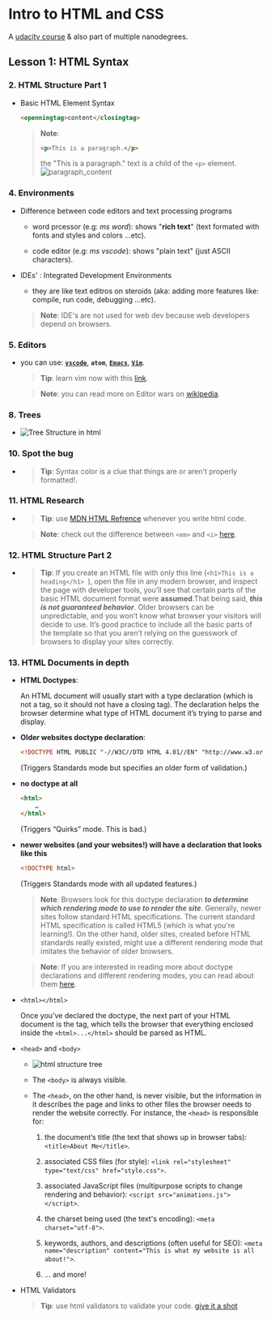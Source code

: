 # Intro to HTML and CSS

A [udacity course](https://classroom.udacity.com/courses/ud001) & also part of multiple nanodegrees.


## Lesson 1: HTML Syntax


### 2. HTML Structure Part 1

- Basic HTML Element Syntax
    ```html
    <openningtag>content</closingtag>
    ```

    > **Note**:
    > ```html
    > <p>This is a paragraph.</p>
    > ```
    > the "This is a paragraph." text is a child of the `<p>` element.
    > ![paragraph_content](https://imgur.com/fES03qk.png)


### 4. Environments

- Difference between code editors and text processing programs

    + word prcessor (e.g: _ms word_):
        shows "**rich text**" (text formated with fonts and styles and colors ...etc).
    
    + code editor (e.g: _ms vscode_):
        shows "plain text" (just ASCII characters).

- IDEs' : Integrated Development Environments

    + they are like text editros on steroids (aka: adding more features like: compile, run code, debugging ...etc).

    > **Note**: IDE's are not used for web dev because web developers depend on browsers.

### 5. Editors

- you can use: <u>**`vscode`**</u>, **`atom`**, [**`Emacs`**](https://www.gnu.org/software/emacs/), [<u>**`Vim`**</u>](https://www.vim.org/index.php).

    > **Tip**: learn vim now with this [link](https://www.openvim.com/).

    > **Note**: you can read more on Editor wars on [wikipedia](https://en.wikipedia.org/wiki/Editor_war).


### 8. Trees

- 
    ![Tree Structure in html](https://imgur.com/FLdHvTA.png)


### 10. Spot the bug

-
    > **Tip**:  Syntax color is a clue that things are or aren't properly formatted!.


### 11. HTML Research

-
    > **Tip**: use [MDN HTML Refrence](https://developer.mozilla.org/en-US/docs/Web/HTML/Element) whenever you write html code.

    > **Note**: check out the difference between `<em>` and `<i>` [here](https://developer.mozilla.org/en-US/docs/Web/HTML/Element/em).


### 12. HTML Structure Part 2

- 
    > **Tip**: If you create an HTML file with only this line (`<h1>This is a heading</h1>
`), open the file in any modern browser, and inspect the page with developer tools, you’ll see that certain parts of the basic HTML document format were **assumed**.That being said, _**this is not guaranteed behavior**_. Older browsers can be unpredictable, and you won’t know what browser your visitors will decide to use. It’s good practice to include all the basic parts of the template so that you aren’t relying on the guesswork of browsers to display your sites correctly.


### 13. HTML Documents in depth

- **HTML Doctypes**:

    An HTML document will usually start with a type declaration (which is not a tag, so it should not have a closing tag). The declaration helps the browser determine what type of HTML document it’s trying to parse and display.

- **Older websites doctype declaration**:

    ```html
    <!DOCTYPE HTML PUBLIC "-//W3C//DTD HTML 4.01//EN" "http://www.w3.org/TR/html4/strict.dtd">
    ```
    (Triggers Standards mode but specifies an older form of validation.)

- **no doctype at all**

    ```html
    <html>
        … 
    </html>
    ```
    (Triggers “Quirks” mode. This is bad.)

-  **newer websites (and your websites!) will have a declaration that looks like this**

    ```html
    <!DOCTYPE html>
    ```
    (Triggers Standards mode with all updated features.) 

    > **Note**: Browsers look for this doctype declaration **_to determine which rendering mode to use to render the site_**. Generally, newer sites follow standard HTML specifications. The current standard HTML specification is called HTML5 (which is what you're learning!). On the other hand, older sites, created before HTML standards really existed, might use a different rendering mode that imitates the behavior of older browsers.

    > **Note**: If you are interested in reading more about doctype declarations and different rendering modes, you can read about them [here](https://developer.mozilla.org/en-US/docs/Web/HTML/Quirks_Mode_and_Standards_Mode).

- `<html></html>`

    Once you’ve declared the doctype, the next part of your HTML document is the <html> tag, which tells the browser that everything enclosed inside the `<html>...</html>` should be parsed as HTML.

- `<head>` and `<body>`

    + ![html structure tree](https://video.udacity-data.com/topher/2016/July/578ea3b9_full-html-tree/full-html-tree.png)

    + The `<body>` is always visible.

    + The `<head>`, on the other hand, is never visible, but the information in it describes the page and links to other files the browser needs to render the website correctly. For instance, the `<head>` is responsible for:

        1. the document’s title (the text that shows up in browser tabs): `<title>About Me</title>`.

        2. associated CSS files (for style): `<link rel="stylesheet" type="text/css" href="style.css">`.

        3. associated JavaScript files (multipurpose scripts to change rendering and behavior): `<script src="animations.js"></script>`.

        4. the charset being used (the text's encoding): `<meta charset="utf-8">`.

        5. keywords, authors, and descriptions (often useful for SEO): `<meta name="description" content="This is what my website is all about!">`.

       6. … and more!

- HTML Validators

    > **Tip**: use html validators to validate your code. [give it a shot](https://validator.w3.org/nu/#textarea)